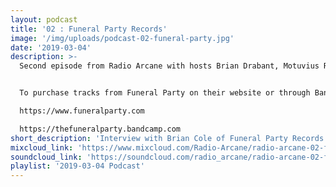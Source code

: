 ```yaml
---
layout: podcast
title: '02 : Funeral Party Records'
image: '/img/uploads/podcast-02-funeral-party.jpg'
date: '2019-03-04'
description: >-
  Second episode from Radio Arcane with hosts Brian Drabant, Motuvius Rex, Gothic Bastard and Sorrow Vomit : Featuring interview with Brian Cole of Funeral Party Records as well as music from the Funeral Party music vault and a few unreleased tracks : Specialty segment 'Deep Cuts' with Sorrow Vomit with more Funeral Party selections : And quite a bit of awkward banter between the hosts to keep them from weeping and moaning their mortal gloom. Recorded and produced at the non-profit Art Sanctuary in Louisville, KY, Radio Arcane is a collective of Dark Music Specialists that host events, live music and dark arts entertainment.


  To purchase tracks from Funeral Party on their website or through Bandcamp:

  https://www.funeralparty.com

  https://thefuneralparty.bandcamp.com
short_description: 'Interview with Brian Cole of Funeral Party Records and music from the Funeral Party vault...'
mixcloud_link: 'https://www.mixcloud.com/Radio-Arcane/radio-arcane-02-funeral-party-records/'
soundcloud_link: 'https://soundcloud.com/radio_arcane/radio-arcane-02-funeral-party-records'
playlist: '2019-03-04 Podcast'
---
```

